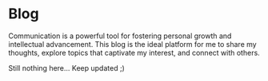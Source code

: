 # Blog

Communication is a powerful tool for fostering personal growth and intellectual advancement. This blog is the ideal platform for me to share my thoughts, explore topics that captivate my interest, and connect with others.



Still nothing here... Keep updated ;)








